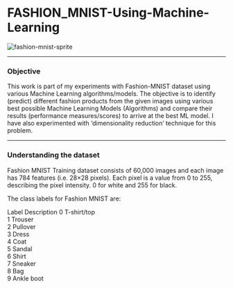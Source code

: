 # FASHION_MNIST-Using-Machine-Learning
 
![fashion-mnist-sprite](https://github.com/Gokulprasanth-t/FASHION_MNIST-Using-Machine-Learning/assets/121724612/32b481fb-b99b-4500-a646-3e43866c3fcb)
<hr>

### Objective
This work is part of my experiments with Fashion-MNIST dataset using various Machine Learning algorithms/models. The objective is to identify (predict) different fashion products from the given images using various best possible Machine Learning Models (Algorithms) and compare their results (performance measures/scores) to arrive at the best ML model. I have also experimented with ‘dimensionality reduction’ technique for this problem.

<hr>

### Understanding the dataset
Fashion MNIST Training dataset consists of 60,000 images and each image has 784 features (i.e. 28×28 pixels). Each pixel is a value from 0 to 255, describing the pixel intensity. 0 for white and 255 for black.

The class labels for Fashion MNIST are:

Label﻿	Description﻿
0	T-shirt/top<br>
1	Trouser<br>
2	Pullover<br>
3	Dress<br>
4	Coat<br>
5	Sandal<br>
6	Shirt<br>
7	Sneaker<br>
8	Bag<br>
9	Ankle boot
